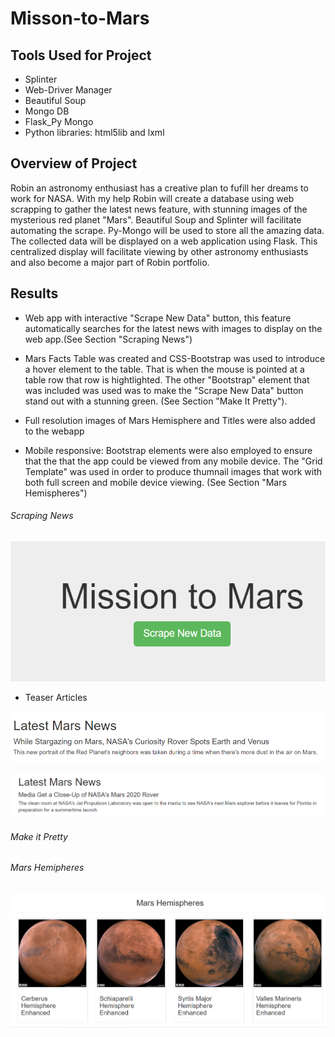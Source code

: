 # Misson-to-Mars

## Tools Used for Project
* Splinter
* Web-Driver Manager
* Beautiful Soup
* Mongo DB
* Flask_Py Mongo
* Python libraries: html5lib and lxml

## Overview of Project
Robin an astronomy enthusiast has a creative plan to fufill her dreams to work for NASA.  With my help Robin will create a database using web scrapping to gather the latest news feature, with stunning images of the mysterious red planet "Mars". Beautiful Soup and Splinter will facilitate automating the scrape. Py-Mongo will be used to store all the amazing data. The collected  data will be displayed  on a web application using Flask.  This centralized display will facilitate viewing by other astronomy enthusiasts and also become a major part of Robin portfolio.

## Results
* Web app with interactive "Scrape New Data" button, this feature automatically searches for the latest news with images to display on the web app.(See Section "Scraping News")

* Mars Facts Table was created and CSS-Bootstrap was used to introduce a hover element to the table. That is when the mouse is pointed at a table row that row is hightlighted. The other "Bootstrap" element that was included was used was to make the "Scrape New Data" button stand out with a stunning green.   (See Section "Make It Pretty").
 
* Full resolution images of Mars Hemisphere and Titles were also added to the webapp 
* Mobile responsive: Bootstrap elements were also employed to ensure that the that the app could be viewed from any mobile device. The "Grid Template" was used in order to produce thumnail images that work with both full screen and mobile device viewing. (See Section "Mars Hemispheres")

###### Scraping News

![Scraping_Data_Button](https://github.com/wallaceportia/Misson-to-Mars/blob/main/Resources/WebScraping_Button.PNG)

* Teaser Articles

![Examples_of_Latest_News](https://github.com/wallaceportia/Misson-to-Mars/blob/main/Resources/Latest_News_Stargazing.PNG)

![Mars_Media_Close-ups](https://github.com/wallaceportia/Misson-to-Mars/blob/main/Resources/Latest_News_Media_Close_Up.PNG)

###### Make it Pretty

###### Mars Hemipheres

![Mars_Hemispheres](https://github.com/wallaceportia/Misson-to-Mars/blob/main/Resources/Mars_Hemispheres.PNG)

